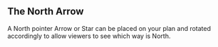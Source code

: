## The North Arrow 

A North pointer Arrow or Star can be placed on your plan and rotated accordingly to allow viewers to see which way is North.